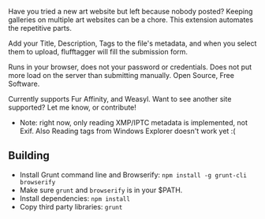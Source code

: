 Have you tried a new art website but left because nobody posted? Keeping galleries on multiple art websites can be a chore. This extension automates the repetitive parts.

Add your Title, Description, Tags to the file's metadata, and when you select them to upload, flufftagger will fill the submission form.

Runs in your browser, does not your password or credentials. Does not put more load on the server than submitting manually. Open Source, Free Software.

Currently supports Fur Affinity, and Weasyl. Want to see another site supported? Let me know, or contribute!

* Note: right now, only reading XMP/IPTC metadata is implemented, not Exif. Also Reading tags from Windows Explorer doesn't work yet :(


## Building ##
* Install Grunt command line and Browserify:
  `npm install -g grunt-cli browserify`
 * Make sure `grunt` and `browserify` is in your $PATH.
* Install dependencies:
  `npm install`
* Copy third party libraries:
  `grunt`

